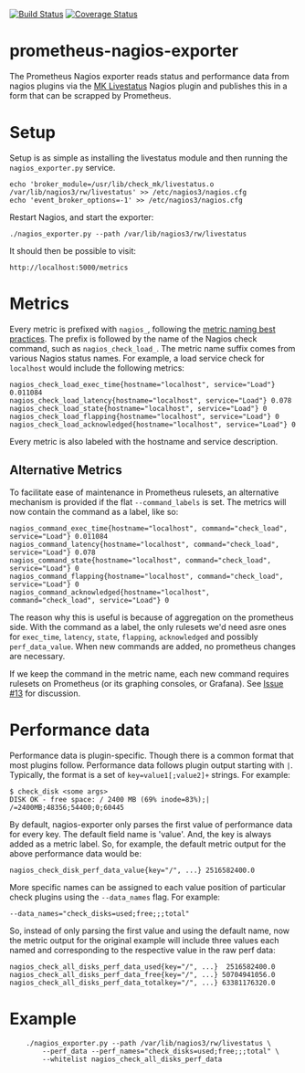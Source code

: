 [![Build Status](https://travis-ci.org/m-lab/prometheus-nagios-exporter.svg?branch=master)](https://travis-ci.org/m-lab/prometheus-nagios-exporter)
[![Coverage Status](https://coveralls.io/repos/github/m-lab/prometheus-nagios-exporter/badge.svg?branch=master)](https://coveralls.io/github/m-lab/prometheus-nagios-exporter?branch=master)

# prometheus-nagios-exporter

The Prometheus Nagios exporter reads status and performance data from nagios
plugins via the [MK Livestatus][livestatus] Nagios plugin and publishes this
in a form that can be scrapped by Prometheus.

[livestatus]: https://mathias-kettner.de/checkmk_livestatus.html

# Setup

Setup is as simple as installing the livestatus module and then running the
`nagios_exporter.py` service.

    echo 'broker_module=/usr/lib/check_mk/livestatus.o /var/lib/nagios3/rw/livestatus' >> /etc/nagios3/nagios.cfg
    echo 'event_broker_options=-1' >> /etc/nagios3/nagios.cfg

Restart Nagios, and start the exporter:

    ./nagios_exporter.py --path /var/lib/nagios3/rw/livestatus

It should then be possible to visit:

    http://localhost:5000/metrics

# Metrics

Every metric is prefixed with `nagios_`, following the [metric naming best
practices][naming]. The prefix is followed by the name of the Nagios check
command, such as `nagios_check_load_`. The metric name suffix comes from various
Nagios status names. For example, a load service check for `localhost` would
include the following metrics:

```
nagios_check_load_exec_time{hostname="localhost", service="Load"} 0.011084
nagios_check_load_latency{hostname="localhost", service="Load"} 0.078
nagios_check_load_state{hostname="localhost", service="Load"} 0
nagios_check_load_flapping{hostname="localhost", service="Load"} 0
nagios_check_load_acknowledged{hostname="localhost", service="Load"} 0
```

Every metric is also labeled with the hostname and service description.

## Alternative Metrics

To facilitate ease of maintenance in Prometheus rulesets, an alternative
mechanism is provided if the flat `--command_labels` is set. The metrics
will now contain the command as a label, like so:

```
nagios_command_exec_time{hostname="localhost", command="check_load", service="Load"} 0.011084
nagios_command_latency{hostname="localhost", command="check_load", service="Load"} 0.078
nagios_command_state{hostname="localhost", command="check_load", service="Load"} 0
nagios_command_flapping{hostname="localhost", command="check_load", service="Load"} 0
nagios_command_acknowledged{hostname="localhost", command="check_load", service="Load"} 0
```

The reason why this is useful is because of aggregation on the prometheus side.
With the command as a label, the only rulesets we'd need asre ones for `exec_time`,
`latency`, `state`, `flapping`, `acknowledged` and possibly `perf_data_value`.
When new commands are added, no prometheus changes are necessary.

If we keep the command in the metric name, each new command requires rulesets on
Prometheus (or its graphing consoles, or Grafana). See [Issue #13][command_labels]
for discussion.

[naming]: https://prometheus.io/docs/practices/naming/
[command_labels]: https://github.com/m-lab/prometheus-nagios-exporter/issues/13

# Performance data

Performance data is plugin-specific. Though there is a common format that most
plugins follow. Performance data follows plugin output starting with `|`.
Typically, the format is a set of `key=value1[;value2]+` strings. For example:

```
$ check_disk <some args>
DISK OK - free space: / 2400 MB (69% inode=83%);| /=2400MB;48356;54400;0;60445
```

By default, nagios-exporter only parses the first value of performance data
for every key. The default field name is 'value'. And, the key is always added
as a metric label. So, for example, the default metric output for the above
performance data would be:

```
nagios_check_disk_perf_data_value{key="/", ...} 2516582400.0
```

More specific names can be assigned to each value position of particular check
plugins using the `--data_names` flag. For example:

```
--data_names="check_disks=used;free;;;total"
```

So, instead of only parsing the first value and using the default name, now the
metric output for the original example will include three values each named and
corresponding to the respective value in the raw perf data:

```
nagios_check_all_disks_perf_data_used{key="/", ...}  2516582400.0
nagios_check_all_disks_perf_data_free{key="/", ...} 50704941056.0
nagios_check_all_disks_perf_data_totalkey="/", ...} 63381176320.0
```

# Example

```
    ./nagios_exporter.py --path /var/lib/nagios3/rw/livestatus \
        --perf_data --perf_names="check_disks=used;free;;;total" \
        --whitelist nagios_check_all_disks_perf_data
```
